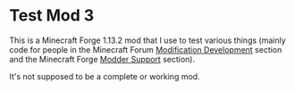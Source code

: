 # Test Mod 3
This is a Minecraft Forge 1.13.2 mod that I use to test various things (mainly code for people in the Minecraft Forum [Modification Development](http://www.minecraftforum.net/forums/mapping-and-modding/minecraft-mods/modification-development) section and the Minecraft Forge [Modder Support](http://www.minecraftforge.net/forum/index.php/board,73.0.html) section).

It's not supposed to be a complete or working mod.
